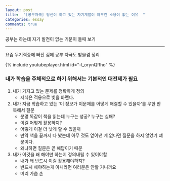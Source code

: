 ```yaml
---
layout: post
title:  "[공부자극] 당신이 하고 있는 자기계발이 아무런 소용이 없는 이유  "
categories: essay
comments: true
---
```


공부는 하는데 자기 발전이 없는 기분이 들때 보기

---

요즘 무기력증에 빠진 김에 공부 자극도 받을겸 정리

{% include youtubeplayer.html id="-l_orynQffho" %}

### 내가 학습을 주체적으로 하기 위해서는 기본적인 대전제가 필요

1. 내가 가지고 있는 문제를 정확하게 정의
    - 지식은 적용으로 빛을 바랜다.
2. 내가 지금 학습하고 있는 '이 정보가 이문제를 어떻게 해결할 수 있을까'를 무한 반복해서 질문
    - 분명 똑같이 책을 읽는데 누구는 성공? 누구는 실패?
    - 이걸 어떻게 활용하지?
    - 어떻게 이걸 더 낫게 할 수 있을까
    - 만약 책을 끝까지 다 봤는데 아무 것도 얻어낸 게 없다면 질문을 하지 않았기 떄문이다.
    - 왜냐하면 질문은 곧 해답이기 때문
3. 내가 이것을 왜 해야만 하는지 정의내릴 수 있어야함
    - 내가 왜 반드시 이걸 활용해야하지?
    - 반드시 해야하는게 아니라면 여러분은 안할 거니까요
    - 머리 가슴 손